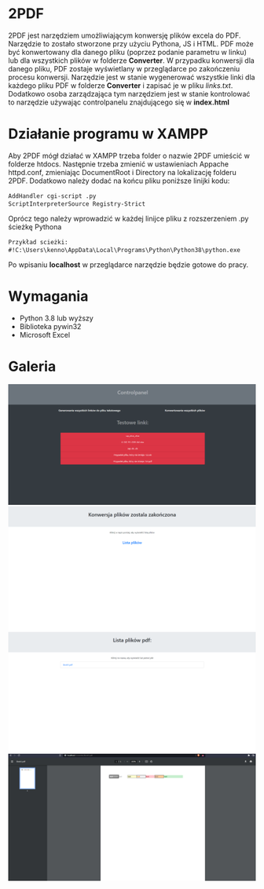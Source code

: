 # 2PDF
2PDF jest narzędziem umożliwiającym konwersję plików excela do PDF. Narzędzie to zostało stworzone przy użyciu Pythona, JS i HTML.
PDF może być konwertowany dla danego pliku (poprzez podanie parametru w linku) lub dla wszystkich plików w folderze <b>Converter</b>.
W przypadku konwersji dla danego pliku, PDF zostaje wyświetlany w przeglądarce po zakończeniu procesu konwersji. Narzędzie jest
w stanie wygenerować wszystkie linki dla każdego pliku PDF w folderze <b>Converter</b> i zapisać je w pliku <i>links.txt</i>.
Dodatkowo osoba zarządzająca tym narzędziem jest w stanie kontrolować to narzędzie używając controlpanelu znajdującego się w <b>index.html</b>

# Działanie programu w XAMPP
Aby 2PDF mógł działać w XAMPP trzeba folder o nazwie 2PDF umieścić w folderze htdocs. Następnie trzeba zmienić w ustawieniach Appache httpd.conf, zmieniając
DocumentRoot i Directory na lokalizację folderu 2PDF. Dodatkowo należy dodać na końcu pliku poniższe linijki kodu:
``` 
AddHandler cgi-script .py
ScriptInterpreterSource Registry-Strict
```
Oprócz tego należy wprowadzić w każdej linijce pliku z rozszerzeniem .py ścieżkę Pythona
```
Przykład scieżki:
#!C:\Users\kenno\AppData\Local\Programs\Python\Python38\python.exe
```
Po wpisaniu <b>localhost</b> w przeglądarce narzędzie będzie gotowe do pracy.

# Wymagania
- Python 3.8 lub wyższy
- Biblioteka pywin32
- Microsoft Excel

# Galeria
<div style="float: left;">
  <img src="1.png">
  <img src="2.png">
  <img src="3.png">
  <img src="4.png">
</div>
